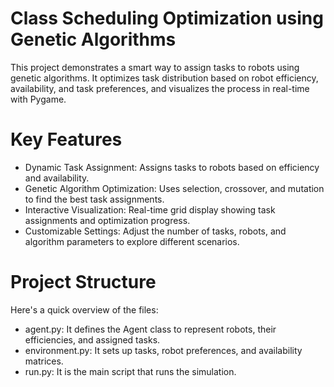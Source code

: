 # Class Scheduling Optimization using Genetic Algorithms
This project demonstrates a smart way to assign tasks to robots using genetic algorithms. It optimizes task distribution based on robot efficiency, availability, and task preferences, and visualizes the process in real-time with Pygame.
# Key Features
- Dynamic Task Assignment: Assigns tasks to robots based on efficiency and availability.
- Genetic Algorithm Optimization: Uses selection, crossover, and mutation to find the best task assignments.
- Interactive Visualization: Real-time grid display showing task assignments and optimization progress.
- Customizable Settings: Adjust the number of tasks, robots, and algorithm parameters to explore different scenarios.
# Project Structure
Here's a quick overview of the files:
- agent.py: It defines the Agent class to represent robots, their efficiencies, and assigned tasks.
- environment.py: It sets up tasks, robot preferences, and availability matrices.
- run.py: It is the main script that runs the simulation.

